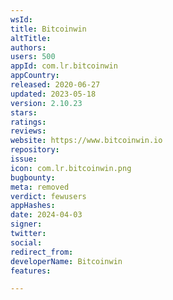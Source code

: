 ```yaml
---
wsId: 
title: Bitcoinwin
altTitle: 
authors: 
users: 500
appId: com.lr.bitcoinwin
appCountry: 
released: 2020-06-27
updated: 2023-05-18
version: 2.10.23
stars: 
ratings: 
reviews: 
website: https://www.bitcoinwin.io
repository: 
issue: 
icon: com.lr.bitcoinwin.png
bugbounty: 
meta: removed
verdict: fewusers
appHashes: 
date: 2024-04-03
signer: 
twitter: 
social: 
redirect_from: 
developerName: Bitcoinwin
features: 

---
```


